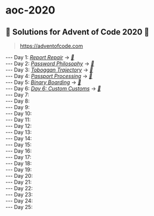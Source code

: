 # aoc-2020
## :christmas_tree: Solutions for Advent of Code 2020 :christmas_tree:  
> https://adventofcode.com  
 
  
 --- Day 1: [*Report Repair*](https://github.com/ivapanic/aoc-2020/blob/main/day1/Day%201%20-%20Advent%20of%20Code%202020.pdf) -> [*:sparkler:*](./day1/day1.cpp)    
 --- Day 2: [*Password Philosophy*](https://github.com/ivapanic/aoc-2020/blob/main/day2/Day%202%20-%20Advent%20of%20Code%202020.pdf) -> [*:sparkler:*](./day2/day2.cpp)  
 --- Day 3: [*Toboggan Trajectory*](https://github.com/ivapanic/aoc-2020/blob/main/day3/Day%203%20-%20Advent%20of%20Code%202020.pdf) -> [*:sparkler:*](./day3/day3.cpp)  
 --- Day 4: [*Passport Processing*](https://github.com/ivapanic/aoc-2020/blob/main/day4/Day%204%20-%20Advent%20of%20Code%202020.pdf) -> [*:sparkler:*](./day4/day4.cpp)  
 --- Day 5: [*Binary Boarding*](https://github.com/ivapanic/aoc-2020/blob/main/day5/Day%205%20-%20Advent%20of%20Code%202020.pdf) -> [*:sparkler:*](./day5/day5.cpp)    
 --- Day 6:  [*Day 6: Custom Customs*](https://github.com/ivapanic/aoc-2020/blob/main/day6/Day%206%20-%20Advent%20of%20Code%202020.pdf) -> [*:sparkler:*](./day6/day6.cpp)   
 --- Day 7:  
 --- Day 8:  
 --- Day 9:  
 --- Day 10:  
 --- Day 11:  
 --- Day 12:  
 --- Day 13:  
 --- Day 14:  
 --- Day 15:  
 --- Day 16:  
 --- Day 17:  
 --- Day 18:  
 --- Day 19:  
 --- Day 20:  
 --- Day 21:  
 --- Day 22:  
 --- Day 23:  
 --- Day 24:  
 --- Day 25:  
